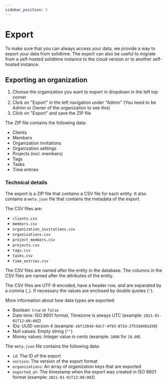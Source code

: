 ```yaml
---
sidebar_position: 5
---
```


# Export

To make sure that you can always access your data, we provide a way to export your data from solidtime.
The export can also be useful to migrate from a self-hosted solidtime instance to the cloud version or to another self-hosted instance.

## Exporting an organization

1. Choose the organization you want to export in dropdown in the left top corner
2. Click on "Export" in the left navigation under "Admin" (You need to be Admin or Owner of the organization to see this)
3. Click on "Export" and save the ZIP file

The ZIP file contains the following data:
 - Clients
 - Members
 - Organization invitations
 - Organization settings
 - Projects (incl. members)
 - Tags
 - Tasks
 - Time entries

### Technical details

The export is a ZIP file that contains a CSV file for each entity. It also contains a `meta.json` file that contains the metadata of the export.

The CSV files are:
 - `clients.csv`
 - `members.csv`
 - `organization_invitations.csv`
 - `organizations.csv`
 - `project_members.csv`
 - `projects.csv`
 - `tags.csv`
 - `tasks.csv`
 - `time_entries.csv`

The CSV files are named after the entity in the database. The columns in the CSV files are named after the attributes of the entity.

The CSV files are UTF-8 encoded, have a header row, and are separated by a comma (`,`). If necessary the values are enclosed by double quotes (`"`).

More information about how data types are exported:

 - Boolean: `true` or `false`
 - Date time: ISO 8601 format, Timezone is always UTC (example: `2021-01-01T12:00:00Z`)
 - IDs: UUID version 4 (example: `ebf1384d-6dc7-4f93-872d-2f53dd481d30`)
 - Null values: Empty string (`""`)
 - Money values: Integer value in cents (example: `1000` for `10.00`)

The `meta.json` file contains the following data:

 - `id`: The ID of the export
 - `version`: The version of the export format
 - `organizations`: An array of organization keys that are exported
 - `exported_at`: The timestamp when the export was created in ISO 8601 format (example: `2021-01-01T12:00:00Z`)

